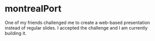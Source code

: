 # montrealPort
One of my friends challenged me to create a web-based presentation instead of regular slides. I accepted the challenge and I am currently building it.
